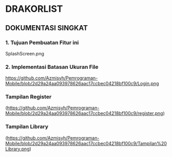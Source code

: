 # DRAKORLIST

## DOKUMENTASI SINGKAT

### **1. Tujuan Pembuatan Fitur ini**
SplashScreen.png

### **2. Implementasi Batasan Ukuran File**
https://github.com/Azmisyh/Pemrograman-Mobile/blob/2d29a24aa093978626aac17ccbec04218bf100c9/Login.png

### **Tampilan Register**
(https://github.com/Azmisyh/Pemrograman-Mobile/blob/2d29a24aa093978626aac17ccbec04218bf100c9/register.png)


### **Tampilan Library**
(https://github.com/Azmisyh/Pemrograman-Mobile/blob/2d29a24aa093978626aac17ccbec04218bf100c9/Tampilan%20Library.png)
